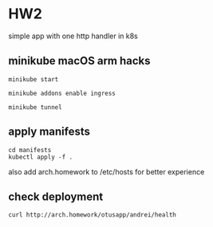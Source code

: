 # HW2
simple app with one http handler in k8s <br>


## minikube macOS arm hacks
```
minikube start

minikube addons enable ingress

minikube tunnel
```

## apply manifests

```
cd manifests
kubectl apply -f .
```

also add arch.homework to /etc/hosts for better experience

## check deployment
```
curl http://arch.homework/otusapp/andrei/health 
```